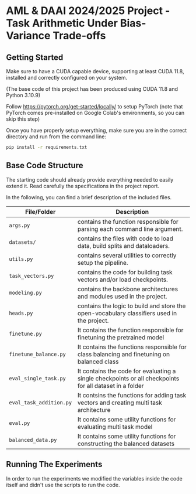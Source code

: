 # AML & DAAI 2024/2025 Project - Task Arithmetic Under Bias-Variance Trade-offs


## Getting Started
Make sure to have a CUDA capable device, supporting at least CUDA 11.8, installed and correctly configured on your system. 

(The base code of this project has been produced using CUDA 11.8 and Python 3.10.9)

Follow https://pytorch.org/get-started/locally/ to setup PyTorch (note that PyTorch comes pre-installed on Google Colab's environments, so you can skip this step)

Once you have properly setup everything, make sure you are in the correct directory and run from the command line:
```bash
pip install -r requirements.txt
```


## Base Code Structure
The starting code should already provide everything needed to easily extend it. Read carefully the specifications in the project report.

In the following, you can find a brief description of the included files.

| File/Folder | Description |
| ---- | ----------- |
| `args.py` | contains the function responsible for parsing each command line argument. |
| `datasets/` | contains the files with code to load data, build splits and dataloaders. |
| `utils.py` | contains several utilities to correctly setup the pipeline. |
| `task_vectors.py` | contains the code for building task vectors and/or load checkpoints. |
| `modeling.py` | contains the backbone architectures and modules used in the project. |
| `heads.py` | contains the logic to build and store the open-vocabulary classifiers used in the project. |
| `finetune.py` |  It contains the function responsible for finetuning the pretrained model | 
| `finetune_balance.py` | It contains the functions responsible for class balancing and finetuning on balanced class   | 
| `eval_single_task.py` | It contains the code for evaluating a single checkpoints or all checkpoints for all dataset in a folder | 
| `eval_task_addition.py` | It contsins the functions for adding task vectors and creating multi task architecture  | 
| `eval.py` |  It contains some utility functions for evaluating multi task model | 
| `balanced_data.py` | It contains some utility functions for constructing the balanced datasets  | 
## Running The Experiments
In order to run the experiments we modified the variables inside the code itself and didn't use the scripts to run the code.